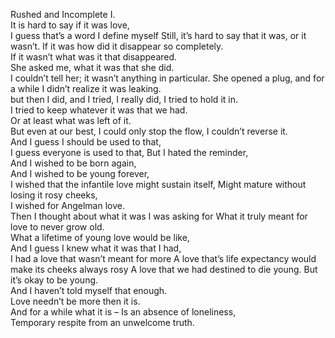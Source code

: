 Rushed and Incomplete I.   
It is hard to say if it was love,  
I guess that’s a word I define myself 
Still, it’s hard to say that it was, or it wasn’t. 
If it was how did it disappear so completely.  
If it wasn’t what was it that disappeared.  
She asked me, what it was that she did.  
I couldn’t tell her; it wasn’t anything in particular. 
She opened a plug, and for a while I didn’t realize it was leaking.  
but then I did, and I tried, I really did, I tried to hold it in.  
I tried to keep whatever it was that we had.  
Or at least what was left of it.  
But even at our best, I could only stop the flow, I couldn’t reverse it.  
And I guess I should be used to that,  
I guess everyone is used to that, 
But I hated the reminder,  
And I wished to be born again,  
And I wished to be young forever,  
I wished that the infantile love might sustain itself, 
Might mature without losing it rosy cheeks,  
I wished for Angelman love.  
Then I thought about what it was I was asking for 
What it truly meant for love to never grow old.  
What a lifetime of young love would be like,  
And I guess I knew what it was that I had,  
I had a love that wasn’t meant for more 
A love that’s life expectancy would make its cheeks always rosy 
A love that we had destined to die young. 
But it’s okay to be young.  
And I haven’t told myself that enough.  
Love needn’t be more then it is.  
And for a while what it is – 
Is an absence of loneliness,  
Temporary respite from an unwelcome truth. 
